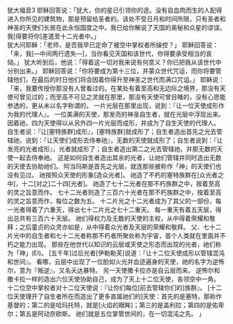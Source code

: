 犹大福音3
 耶稣回答说：「犹大，你的星已引领你的途。没有自血肉而生的人配得进入你所见的建筑物，那是预留给圣者的。该处不受日月和时间所限，只有圣者和神圣的天使们长居在此永恒国度之中。我已给你解说了天国的奥秘和众星的谬误。我[得要将你]差遣至十二光者中。」   
 犹大问耶稣：「老师，是否我早已定命了被空中掌权者所操控？」 
 耶稣回答说：「来，我[—中间两行遗失—]，当你看见天国和该世代，你得要承受相当的哀恸。」 
 犹大听到后，他说：「得着这一切对我来说有何意义？你已把我从该世代中分别出来。」 
 耶稣回答说：「你将要成为第十三位，并蒙众世代咒诅，而你将要管辖他们，在最后的时日他们将会因着你得升至神圣之世代而满口咒诅。」 
 耶稣说：「来，我要传授你那没有人曾看过的。在某处有着至高和无边际之境界，那没有天使可曾见过的；而至高不可见之灵就在那里，那没有天使可曾目睹的，没有心思能参透的，更从未以名字称谓的。 
 一片光层在那里出现，说到：『让一位天使成形作为我的代理人』。 一位美满的天使，那发亮的神圣自生者，就在光层中浮现出来。 因着祂，四为天使得以从另外四一片光层而成形，并成为了自生天使的代理人。 自生者说：『让[塞特族群]成形』，[塞特族群]就成形了；自生者造出首先之光去管辖祂，说到：『让天使们成形去侍奉祂』，无数的天使就成形了；自生者说到：『让发亮的光者成形』，光者就成形了；自生者造出第二之光去管辖祂，并那无数的天使一起去侍奉祂。 这是如何自生者造出其余的光者，让祂们管辖并同时造出无数的天使去协助祂们。 
 阿当玛斯是首先之光层，就连那些被称作「神」的天使们也没有见过。 祂按照众天使的形象[造众光者]。 祂造了不朽的塞特族群在[众光者之中]，十二[对之]二十四[光者]。 祂造了七十二光者在那不朽族群之中，按着至高的灵之旨意而作。 七十二光者则造了三百六十光者在那不朽族群之中，按着至高的灵之旨意而作，每位之数为五。 
 十二片光之十二光者成为了其父的一部份，每一光者得着了六重天，得出七十二片光之七十二重天。 每一重天有着五天层，得出总共有三百六十天层。 祂们得权力及无数的天使的主权，从中得着荣耀和敬拜；之后童贞的众灵亦如是，从中得着众光者及天层的荣耀和敬拜。 
 父、七十二片光中的自生者和七十二光者称那不朽者所聚处称为宇宙，首个人类就在里面并不朽之能力出现。 那些在他世代以知识的云层或天使之形态而出现的光者，祂们称为「神」(El)。 [五千年]过后光者[伊勒勒芙]说道：『让十二位天使成形以管辖混沌和世间』。 看哪，云层中出现了一位脸如火光并血迹遍身的天使，祂的名字为逆怖尔，意为『叛逆』，又名夭达暴特。 另一天使撒卡拉亦是自云层而来。 逆怖尔和撒卡拉一样的造出六位天使协助自己，成为了天上十二位天使，各领空中一角。 
 十二位空中掌权者对十二位天使说：『让你们每位[前去管辖你们的]族群』。 [十二位天使理开了自生者所在而造出了更多直属祂们的]天使：首先的是塞特，那称作基督的；第二的是哈玛托特，就是[火焰的眼眸]；第三的是盖利拉；第四的是佑卑尔；第五是阿动奈欧斯。 祂们就是五位掌管世间的，在一切混沌之先。 」 
  

